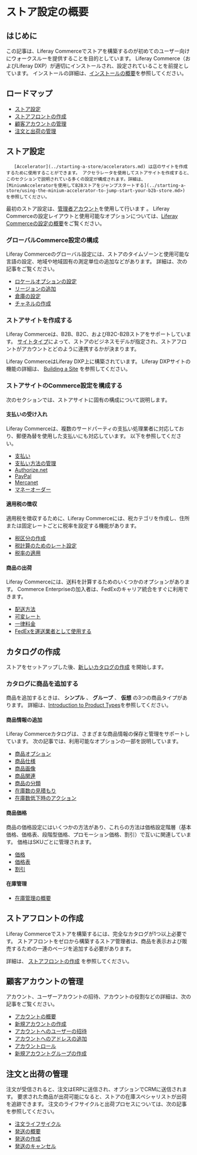 # ストア設定の概要

<a name="introduction" />

## はじめに

この記事は、Liferay Commerceでストアを構築するのが初めてのユーザー向けにウォークスルーを提供することを目的としています。 Liferay Commerce（およびLiferay DXP）が適切にインストールされ、設定されていることを前提としています。 インストールの詳細は、[インストールの概要](../../installation-and-upgrades/installation-overview.md)を参照してください。

<a name="road-map" />

## ロードマップ

* [ストア設定](#store-setup)
* [ストアフロントの作成](#creating-the-storefront)
* [顧客アカウントの管理](#managing-customer-accounts)
* [注文と出荷の管理](#managing-orders-and-shipments)

<a name="store-setup" />

## ストア設定

```{note}
   [Accelerator](../starting-a-store/accelerators.md) は店のサイトを作成するために使用することができます。 アクセラレータを使用してストアサイトを作成すると、このセクションで説明されている多くの設定が構成されます。詳細は、 [MiniumAcceleratorを使用してB2Bストアをジャンプスタートする](../starting-a-store/using-the-minium-accelerator-to-jump-start-your-b2b-store.md>) を参照してください。
```

最初のストア設定は、[管理者アカウント](./introduction-to-the-admin-account.md)を使用して行います 。 Liferay Commerceの設定レイアウトと使用可能なオプションについては、[Liferay Commerceの設定の概要](../store-administration/liferay-commerce-configuration-overview.md)をご覧ください。

### グローバルCommerce設定の構成

Liferay Commerceのグローバル設定には、ストアのタイムゾーンと使用可能な言語の設定、地域や地域固有の測定単位の追加などがあります。 詳細は、次の記事をご覧ください。

* [ロケールオプションの設定](../store-administration/locale-options.md)
* [リージョンの追加](../store-administration/adding-regions.md)
* [倉庫の設定](../product-management/managing-inventory/warehouse-reference-guide.md)
* [チャネルの作成](./channels/introduction-to-channels.md)

### ストアサイトを作成する

Liferay Commerceは、B2B、B2C、およびB2C-B2Bストアをサポートしています。 [サイトタイプ](../starting-a-store/sites-and-site-types.md)によって、ストアのビジネスモデルが指定され、ストアフロントがアカウントとどのように連携するかが決まります。

Liferay CommerceはLiferay DXP上に構築されています。 Liferay DXPサイトの機能の詳細は、 [Building a Site](https://learn.liferay.com/dxp/latest/ja/site-building/building-sites/adding-a-site.html) を参照してください。

### ストアサイトのCommerce設定を構成する

次のセクションでは、ストアサイトに固有の構成について説明します。

#### 支払いの受け入れ

Liferay Commerceは、複数のサードパーティの支払い処理業者に対応しており、郵便為替を使用した支払いにも対応しています。 以下を参照してください。

* [支払い](../store-administration/configuring-payment-methods/payments.md)
* [支払い方法の管理](../store-administration/configuring-payment-methods/managing-payment-methods.md)
* [Authorize.net](../store-administration/configuring-payment-methods/authorize.net.md)
* [PayPal](../store-administration/configuring-payment-methods/mercanet.md)
* [Mercanet](../store-administration/configuring-payment-methods/mercanet.md)
* [マネーオーダー](../store-administration/configuring-payment-methods/mercanet.md)

#### 適用税の徴収

適用税を徴収するために、Liferay Commerceには、税カテゴリを作成し、住所または固定レートごとに税率を設定する機能があります。

* [税区分の作成](../store-administration/configuring-taxes/creating-tax-categories.md)
* [税計算のためのレート設定](../store-administration/configuring-taxes/setting-rates-for-tax-calculations.md)
* [税率の適用](../store-administration/configuring-taxes/applying-tax-rates.md)

#### 商品の出荷

Liferay Commerceには、送料を計算するためのいくつかのオプションがあります。 Commerce Enterpriseの加入者は、FedExのキャリア統合をすぐに利用できます。

* [配送方法](../store-administration/configuring-shipping-methods/shipping-methods.md)
* [可変レート](../store-administration/configuring-shipping-methods/using-the-variable-rate-shipping-method.md)
* [一律料金](../store-administration/configuring-shipping-methods/using-the-flat-rate-shipping-method.md)
* [FedExを運送業者として使用する](../store-administration/configuring-shipping-methods/using-the-fedex-shipping-method.md)

<a name="creating-the-catalog" />

## カタログの作成

ストアをセットアップした後、[新しいカタログの作成](../product-management/catalogs/creating-a-new-catalog.md) を開始します。

### カタログに商品を追加する

商品を追加するときは、 **シンプル** 、 **グループ** 、 **仮想** の3つの商品タイプがあります。 詳細は、[Introduction to Product Types](../product-management/creating-and-managing-products/product-types/introduction-to-product-types.md)を参照してください。

#### 商品情報の追加

Liferay Commerceカタログは、さまざまな商品情報の保存と管理をサポートしています。 次の記事では、利用可能なオプションの一部を説明しています。

* [商品オプション](../product-management/creating-and-managing-products/products/using-product-options.md)
* [商品仕様](../product-management/creating-and-managing-products/products/specifications.md)
* [商品画像](../product-management/creating-and-managing-products/products/product-images.md)
* [商品関連](../product-management/creating-and-managing-products/products/related-products-up-sells-and-cross-sells.md)
* [商品の分類](../product-management/creating-and-managing-products/products/organizing-your-catalog-with-product-categories.md)
* [在庫数の見積もり](../product-management/managing-inventory/availability-estimates.md)
* [在庫数低下時のアクション](../product-management/managing-inventory/low-stock-action.md)

#### 商品価格

商品の価格設定にはいくつかの方法があり、これらの方法は価格設定階層（基本価格、価格表、段階型価格、プロモーション価格、割引）で互いに関連しています。 価格はSKUごとに管理されます。

* [価格](../pricing/introduction-to-pricing.md)
* [価格表](../pricing/creating-a-price-list.md)
* [割引](../pricing/promoting-products/introduction-to-discounts.md)

#### 在庫管理

* [在庫管理の概要](../product-management/managing-inventory/introduction-to-managing-inventory.md)

<a name="creating-the-storefront" />

## ストアフロントの作成

Liferay Commerceでストアを構築するには、完全なカタログが1つ以上必要です。 ストアフロントをゼロから構築するストア管理者は、商品を表示および販売するための一連のページを追加する必要があります。

詳細は、 [ストアフロントの作成](../creating-store-content/creating-your-storefront.md) を参照してください。

<a name="managing-customer-accounts" />

## 顧客アカウントの管理

アカウント、ユーザーアカウントの招待、アカウントの役割などの詳細は、次の記事をご覧ください。

* [アカウントの概要](../users-and-accounts/account-management.md)
* [新規アカウントの作成](../users-and-accounts/account-management/creating-a-new-account.md)
* [アカウントへのユーザーの招待](../users-and-accounts/account-management/inviting-users-to-an-account.md)
* [アカウントへのアドレスの追加](../users-and-accounts/account-management/adding-addresses-to-an-account.md)
* [アカウントロール](../users-and-accounts/account-management/account-roles.md)
* [新規アカウントグループの作成](../users-and-accounts/account-management/creating-a-new-account-group.md)

<a name="managing-orders-and-shipments" />

## 注文と出荷の管理

注文が受信されると、注文はERPに送信され、オプションでCRMに送信されます。 要求された商品が出荷可能になると、ストアの在庫スペシャリストが出荷を追跡できます。 注文のライフサイクルと出荷プロセスについては、次の記事を参照してください。

* [注文ライフサイクル](../order-management/orders/order-life-cycle.md)
* [発送の概要](../order-management/shipments/introduction-to-shipments.md)
* [発送の作成](../order-management/shipments/creating-a-shipment.md)
* [発送のキャンセル](../order-management/shipments/cancelling-a-shipment.md)
